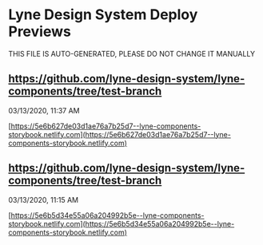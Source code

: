 # Lyne Design System Deploy Previews

 THIS FILE IS AUTO-GENERATED, PLEASE DO NOT CHANGE IT MANUALLY 

## https://github.com/lyne-design-system/lyne-components/tree/test-branch
03/13/2020, 11:37 AM

[https://5e6b627de03d1ae76a7b25d7--lyne-components-storybook.netlify.com](https://5e6b627de03d1ae76a7b25d7--lyne-components-storybook.netlify.com)

## https://github.com/lyne-design-system/lyne-components/tree/test-branch
03/13/2020, 11:15 AM

[https://5e6b5d34e55a06a204992b5e--lyne-components-storybook.netlify.com](https://5e6b5d34e55a06a204992b5e--lyne-components-storybook.netlify.com)

